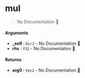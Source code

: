 # mul

> No Documentation 🚧

#### Arguments

- **\_self** : `Dir2` \- No Documentation 🚧
- **rhs** : `f32` \- No Documentation 🚧

#### Returns

- **arg0** : `Vec2` \- No Documentation 🚧